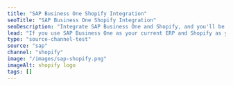 ```yaml
---
title: "SAP Business One Shopify Integration"
seoTitle: "SAP Business One Shopify Integration"
seoDescription: "Integrate SAP Business One and Shopify, and you'll be able to streamline your workflow, simplify the ordering process and save time - and money. Find out more about how a SAP Business One Shopify Integration can help your business."
lead: "If you use SAP Business One as your current ERP and Shopify as your e-commerce website, it’s important that they can communicate with each other, with ease. That’s where Stock2Shop comes in: a SAP Business One Shopify integration will make your business run smoother."
type: "source-channel-test"
source: "sap"
channel: "shopify"
image: "/images/sap-shopify.png"
imageAlt: shopify logo
tags: []
---
```

